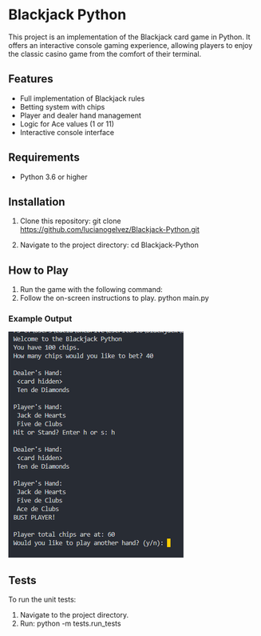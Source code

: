 # Blackjack Python

This project is an implementation of the Blackjack card game in Python. It offers an interactive console gaming experience, allowing players to enjoy the classic casino game from the comfort of their terminal.

## Features

- Full implementation of Blackjack rules
- Betting system with chips
- Player and dealer hand management
- Logic for Ace values (1 or 11)
- Interactive console interface

## Requirements

- Python 3.6 or higher

## Installation

1. Clone this repository:
git clone https://github.com/lucianogelvez/Blackjack-Python.git

2. Navigate to the project directory:
cd Blackjack-Python

## How to Play

1. Run the game with the following command:
2. Follow the on-screen instructions to play.
python main.py

### Example Output
![console output](image-1.png)

## Tests

To run the unit tests:

1. Navigate to the project directory.
2. Run:
python -m tests.run_tests
